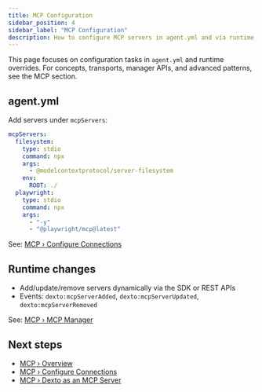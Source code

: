```yaml
---
title: MCP Configuration
sidebar_position: 4
sidebar_label: "MCP Configuration"
description: How to configure MCP servers in agent.yml and via runtime updates, with links to the full MCP docs for deeper guidance.
---
```


This page focuses on configuration tasks in `agent.yml` and runtime overrides. For concepts, transports, manager APIs, and advanced patterns, see the MCP section.

## agent.yml

Add servers under `mcpServers`:

```yaml
mcpServers:
  filesystem:
    type: stdio
    command: npx
    args:
      - @modelcontextprotocol/server-filesystem
    env:
      ROOT: ./
  playwright:
    type: stdio
    command: npx
    args:
      - "-y"
      - "@playwright/mcp@latest"
```

See: [MCP › Configure Connections](../../mcp/connecting-servers)

## Runtime changes

- Add/update/remove servers dynamically via the SDK or REST APIs
- Events: `dexto:mcpServerAdded`, `dexto:mcpServerUpdated`, `dexto:mcpServerRemoved`

See: [MCP › MCP Manager](../../mcp/mcp-manager)

## Next steps

- [MCP › Overview](../../mcp/overview)
- [MCP › Configure Connections](../../mcp/connecting-servers)
- [MCP › Dexto as an MCP Server](../../mcp/dexto-as-mcp-server)


